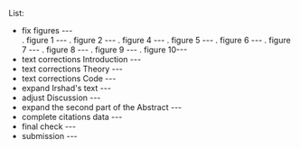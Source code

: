 List:

- fix figures ---                              
      . figure 1 ---
      . figure 2 ---
      . figure 4 ---
      . figure 5 ---
      . figure 6 ---
      . figure 7 ---
      . figure 8 ---
      . figure 9 ---
      . figure 10--- 
- text corrections Introduction                   ---
- text corrections Theory                         ---
- text corrections Code                           ---
- expand Irshad's text                            ---
- adjust Discussion                               ---
- expand the second part of the Abstract          ---
- complete citations data                         ---
- final check                                     ---
- submission                                      --- 
